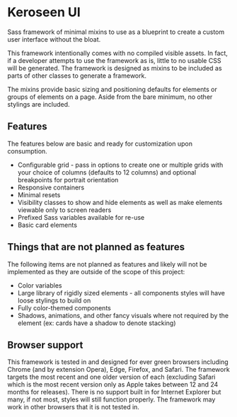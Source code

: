 # Keroseen UI
Sass framework of minimal mixins to use as a blueprint to create a custom user interface without the bloat.

This framework intentionally comes with no compiled visible assets. In fact, if a developer attempts to use the framework as is, little to no usable CSS will be generated. The framework is designed as mixins to be included as parts of other classes to generate a framework.

The mixins provide basic sizing and positioning defaults for elements or groups of elements on a page. Aside from the bare minimum, no other stylings are included.

## Features

The features below are basic and ready for customization upon consumption.

* Configurable grid - pass in options to create one or multiple grids with your choice of columns (defaults to 12 columns) and optional breakpoints for portrait orientation
* Responsive containers
* Minimal resets
* Visibility classes to show and hide elements as well as make elements viewable only to screen readers
* Prefixed Sass variables available for re-use
* Basic card elements

## Things that are not planned as features

The following items are not planned as features and likely will not be implemented as they are outside of the scope of this project:

* Color variables
* Large library of rigidly sized elements - all components styles will have loose stylings to build on
* Fully color-themed components
* Shadows, animations, and other fancy visuals where not required by the element (ex: cards have a shadow to denote stacking)

## Browser support

This framework is tested in and designed for ever green browsers including Chrome (and by extension Opera), Edge, Firefox, and Safari. The framework targets the most recent and one older version of each (excluding Safari which is the most recent version only as Apple takes between 12 and 24 months for releases). There is no support built in for Internet Explorer but many, if not most, styles will still function properly. The framework may work in other browsers that it is not tested in.
